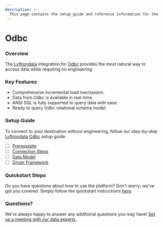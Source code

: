 ```yaml
---
description: >-
  This page contains the setup guide and reference information for the Odbc source connector.
---
```


# Odbc

### Overview

The [Lyftrondata](https://www.lyftrondata.com/) integration for [Odbc](None) provides the most natural way to access data while requiring no engineering.

### Key Features

* Comprehensive incremental load mechanism.
* Data from Odbc is available in real-time.&#x20;
* ANSI SQL is fully supported to query data with ease.
* Ready to query Odbc relational schema model.

### Setup Guide

To connect to your destination without engineering, follow our step-by-step [Lyftrondata](https://www.lyftrondata.com/)  [Odbc](None) setup guide.

* [ ] [Prerequisite](prerequisite.md)
* [ ] [Connection Steps](connection-steps.md)
* [ ] [Data Model](data-model/erd.md)
* [ ] [Driver Framework](driver-framework/)

### Quickstart Steps

Do you have questions about how to use the platform? Don't worry; we've got you covered. Simply follow the quickstart instructions [here](../README.md).

### Questions? <a href="#questions" id="questions"></a>

We're always happy to answer any additional questions you may have! [Set up a meeting with our data experts.](https://www.lyftrondata.com/book-a-meeting/)

